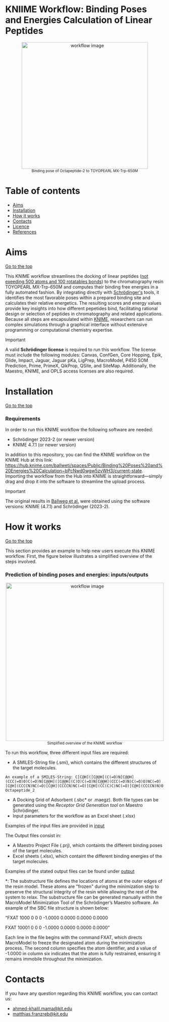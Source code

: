 # KNIIME Workflow: Binding Poses and Energies Calculation of Linear Peptides

<p align="center">
  <img src="https://github.com/user-attachments/assets/5c8fc319-423b-461e-9fae-daf64e3deb6c" alt="workflow image" width="400" height="auto" />
  <br />
  <small>Binding pose of Octapeptide-2 to TOYOPEARL MX-Trp-650M</small>
</p>

# Table of contents
- [Aims](#Aims)
- [Installation](#Installation)
- [How it works](#How-it-works)
- [Contacts](#Contacts)
- [Licence](#Licence)
- [References](#References)

# Aims
[Go to the top](#Table-of-contents)

This KNIME workflow streamlines the docking of linear peptides ([not exeeding 500 atoms and 100 rotatables bonds](https://support.schrodinger.com/s/article/1020)) to the chromatography resin TOYOPEARL MX-Trp-650M and computes their binding free energies in a fully automated fashion. By integrating directly with [Schrödinger's](https://www.schrodinger.com/) tools, it identifies the most favorable poses within a prepared binding site and calculates their relative energetics. The resulting scores and energy values provide key insights into how different pepetides bind, facilitating rational design or selection of peptides in chromatography and related applications. Because all steps are encapsulated within [KNIME](https://www.knime.com/), researchers can run complex simulations through a graphical interface without extensive programming or computational chemistry expertise. 

> [!IMPORTANT]
> A valid **Schrödinger license** is required to run this workflow. The license must include the following modules: Canvas, ConfGen, Core Hopping, Epik, Glide, Impact, Jaguar, Jaguar pKa, LigPrep, MacroModel, P450 SOM Prediction, Prime, PrimeX, QikProp, QSite, and SiteMap. Additionally, the Maestro, KNIME, and OPLS access licenses are also required.

# Installation
[Go to the top](#Table-of-contents)

### Requirements

In order to run this KNIME workflow the following software are needed:
- Schrödinger 2023-2 (or newer version)
- KNIME 4.7.1 (or newer version)

In addition to this repository, you can find the KNIME workflow on the KNIME Hub at this link: https://hub.knime.com/ballweti/spaces/Public/Binding%20Poses%20and%20Energies%20Calculation~bPcNwd0wgw5zvWH3/current-state. Importing the workflow from the Hub into KNIME is straightforward—simply drag and drop it into the software to streamline the upload process.

> [!IMPORTANT]
>  The original results in [Ballweg et al.](https://www.sciencedirect.com/science/article/pii/S0021967324004631) were obtained using the software versions: KNIME (4.7.1) and Schrödinger (2023-2).

# How it works 
[Go to the top](#Table-of-contents)

This section provides an example to help new users execute this KNIME workflow. First, the figure below illustrates a simplified overview of the steps involved.
### Prediction of binding poses and energies: inputs/outputs
<p align="center">
  <img src="https://github.com/user-attachments/assets/3bb05ab7-b72b-4a4c-b1d0-4e55ff5392de" alt="workflow image" width="500" height="auto"/>
  <br />
  <small>Simplified overview of the KNIME workflow</small>
</p>

To run this workflow, three different input files are required:
-  A SMILES-String file (.smi), which contains the different structures of the target molecules.
  ```
An example of a SMILES-String: C[C@H]([C@@H](C(=O)N[C@@H](CCC(=O)O)C(=O)N[C@@H]([C@@H](C)O)C(=O)N[C@@H](CCC(=O)N)C(=O)O)NC(=O)[C@H](CCCCN)NC(=O)[C@H](CCCCN)NC(=O)[C@H](CC(C)C)NC(=O)[C@H](CCCCN)N)O Octapeptide_2
```
-  A Docking Grid of Adsorbent (.sbc* or .maegz). Both file types can be generated using the _Receptor Grid Generation tool_ on Maestro Schrödinger.
-  Input parameters for the workflow as an Excel sheet (.xlsx)

Examples of the input files are provided in [input](Example/Input)

The Output files consist in:
- A Maestro Project File (.prj), which containts the different binding poses of the target molecules.
- Excel sheets (.xlsx), which containt the different binding energies of the target molecules.

Examples of the stated output files can be found under [output](Example/Output)

*: The substructure file defines the locations of atoms at the outer edges of the resin model. These atoms are "frozen" during the minimization step to preserve the structural integrity of the resin while allowing the rest of the system to relax. The substructure file can be generated manually within the MacroModel Minimization Tool of the Schrödinger’s Maestro software.  An example of the SBC file structure is shown below:

“FXAT    1000      0      0      0    -1.0000     0.0000     0.0000     0.0000

FXAT   10001      0      0      0    -1.0000     0.0000     0.0000     0.0000”

Each line in the file begins with the command FXAT, which directs MacroModel to freeze the designated atom during the minimization process. The second column specifies the atom identifier, and a value of -1.0000 in column six indicates that the atom is fully restrained, ensuring it remains immobile throughout the minimization. 

# Contacts
If you have any question regarding this KNIME workflow, you can contact us:
-  ahmed-khalil.mama@kit.edu
-  matthias.franzreb@kit.edu


